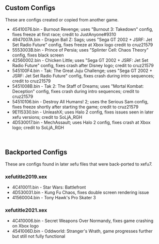 ## Custom Configs
These are configs created or copied from another game.

* 45410076.bin - Burnout Revenge; uses "Burnout 3: Takedown" config, fixes freeze at first race; credit to JustAnyone#9310
* 4947007A.bin - Dragon Ball Z: Sags; uses "Sega GT 2002 + JSRF: Jet Set Radio Future" config, fixes freeze at Xbox logo credit to cruz21579
* 5553003B.bin - Prince of Persia; uses "Splinter Cell: Chaos Theory" config, fixes black screen
* 42560002.bin - Chicken Little; uses "Sega GT 2002 + JSRF: Jet Set Radio Future" config, fixes crash after Disney logo; credit to cruz21579
* 545100F4.bin - Tak: The Great Juju Challenge; uses "Sega GT 2002 + JSRF: Jet Set Radio Future" config, fixes crash during intro sequences; credit to cruz21579
* 5451008B.bin - Tak 2: The Staff of Dreams; uses "Mortal Kombat: Deception" config, fixes crash during intro sequences; credit to cruz21579
* 54510106.bin - Destroy All Humans! 2; uses the Serious Sam config, fixes freeze shortly after starting the game; credit to cruz21579
* 9E115330.bin - UnleashX; uses Halo 2 config, fixes issues seen in later xefu versions; credit to SoLjA_RGH
* 4D530017.bin - MechAssault; uses Halo 2 config, fixes crash at Xbox logo; credit to SoLjA_RGH

&nbsp;

## Backported Configs
These are configs found in later xefu files that were back-ported to xefu7.

### xefutitle2019.xex
* 4C410011.bin - Star Wars: Battlefront
* 4D530031.bin - Kung Fu Chaos, fixes double screen rendering issue
* 41560004.bin - Tony Hawk's Pro Skater 3

### xefutitle2021.xex
* 4C410006.bin - Secret Weapons Over Normandy, fixes game crashing on Xbox logo
* 4541006D.bin - Oddworld: Stranger's Wrath, game progresses further but still not fully functional
